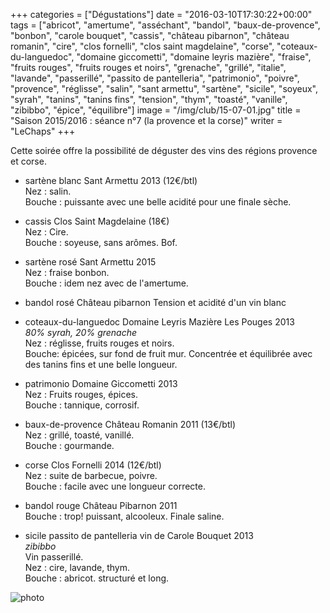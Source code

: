 +++
categories = ["Dégustations"]
date = "2016-03-10T17:30:22+00:00"
tags = ["abricot", "amertume", "asséchant", "bandol", "baux-de-provence", "bonbon", "carole bouquet", "cassis", "château pibarnon", "château romanin", "cire", "clos fornelli", "clos saint magdelaine", "corse", "coteaux-du-languedoc", "domaine giccometti", "domaine leyris mazière", "fraise", "fruits rouges", "fruits rouges et noirs", "grenache", "grillé", "italie", "lavande", "passerillé", "passito de pantelleria", "patrimonio", "poivre", "provence", "réglisse", "salin", "sant armettu", "sartène", "sicile", "soyeux", "syrah", "tanins", "tanins fins", "tension", "thym", "toasté", "vanille", "zibibbo", "épice", "équilibre"] 
image = "/img/club/15-07-01.jpg"
title = "Saison 2015/2016 : séance n°7 (la provence et la corse)"
writer = "LeChaps"
+++

Cette soirée offre la possibilité de déguster des vins des régions provence et corse.

* sartène blanc Sant Armettu 2013 (12€/btl)  
Nez : salin.  
Bouche : puissante avec une belle acidité pour une finale sèche.

* cassis Clos Saint Magdelaine (18€)  
Nez : Cire.  
Bouche : soyeuse, sans arômes. Bof.

* sartène rosé Sant Armettu 2015  
Nez : fraise bonbon.  
Bouche : idem nez avec de l'amertume.

* bandol rosé Château pibarnon
Tension et acidité d'un vin blanc

* coteaux-du-languedoc Domaine Leyris Mazière Les Pouges 2013 <i class="fa fa-plus-circle"></i>  
_80% syrah, 20% grenache_  
Nez : réglisse, fruits rouges et noirs.  
Bouche: épicées, sur fond de fruit mur. Concentrée et équilibrée avec des tanins fins et une belle longueur.

* patrimonio Domaine Giccometti 2013  
Nez : Fruits rouges, épices.  
Bouche : tannique, corrosif.

* baux-de-provence Château Romanin 2011 (13€/btl) <i class="fa fa-plus-circle"></i> <i class="fa fa-plus-circle"></i>  
Nez : grillé, toasté, vanillé.  
Bouche : gourmande.

* corse Clos Fornelli 2014 (12€/btl) <i class="fa fa-plus-circle"></i>  
Nez : suite de barbecue, poivre.  
Bouche : facile avec une longueur correcte.

* bandol rouge Château Pibarnon 2011  
Bouche : trop! puissant, alcooleux. Finale saline.

* sicile passito de pantelleria vin de Carole Bouquet 2013  
_zibibbo_  
Vin passerillé.  
Nez : cire, lavande, thym.  
Bouche : abricot. structuré et long.

![photo][1]

[1]: /img/club/15-07-01.jpg
